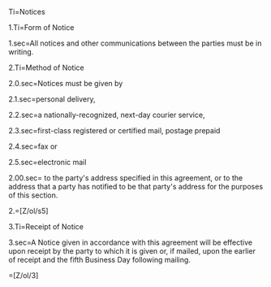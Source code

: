 Ti=Notices

1.Ti=Form of Notice

1.sec=All notices and other communications between the parties must be in writing.

2.Ti=Method of Notice

2.0.sec=Notices must be given by

2.1.sec=personal delivery,

2.2.sec=a nationally-recognized, next-day courier service,

2.3.sec=first-class registered or certified mail, postage prepaid

2.4.sec=fax or

2.5.sec=electronic mail

2.00.sec= to the party's address specified in this agreement, or to the address that a party has notified to be that party's address for the purposes of this section.

2.=[Z/ol/s5]

3.Ti=Receipt of Notice

3.sec=A Notice given in accordance with this agreement will be effective upon receipt by the party to which it is given or, if mailed, upon the earlier of receipt and the fifth Business Day following mailing.

=[Z/ol/3]